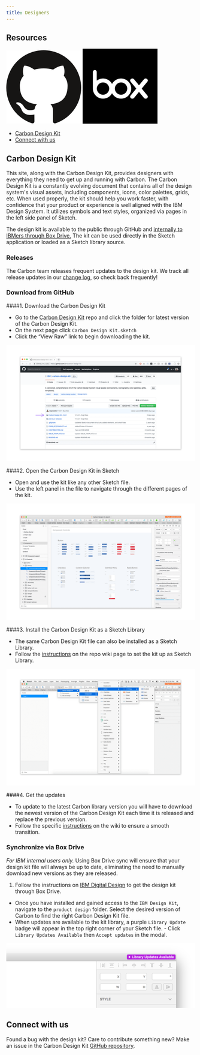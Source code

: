 ```yaml
---
title: Designers
---
```


## Resources

<grid-wrapper col_lg="8" flex="true" bleed="true">
<clickable-tile
    title="Download the design kit from Github"
    href="https://github.com/ibm/carbon-design-kit"
    type="resource"
     >
    <img src="images/github-icon.png" alt="Connect the kit through Box (IBMers only)"  />
</clickable-tile>
<clickable-tile
    title="Download Box Drive."
    href="https://www.box.com/resources/downloads/drive"
    type="resource"
    >
    <img src="images/box-icon.png" alt="Carbon Design Kit"  />
</clickable-tile>
</grid-wrapper>

<anchor-links>
<ul>
    <li><a href="#carbon-design-kit">Carbon Design Kit</a></li>
    <li><a href="#connect-with-us">Connect with us</a></li>
</ul>
</anchor-links>

## Carbon Design Kit

This site, along with the Carbon Design Kit, provides designers with everything they need to get up and running with Carbon. The Carbon Design Kit is a constantly evolving document that contains all of the design system's visual assets, including components, icons, color palettes, grids, etc. When used properly, the kit should help you work faster, with confidence that your product or experience is well aligned with the IBM Design System. It utilizes symbols and text styles, organized via pages in the left side panel of Sketch.

The design kit is available to the public through GitHub and [internally to IBMers through Box Drive.](#synchronize-via-box-drive) The kit can be used directly in the Sketch application or loaded as a Sketch library source.


### Releases

<p>The Carbon team releases frequent updates to the design kit. We track all release updates in our <a href="https://github.com/carbon-design-system/carbon-design-kit/releases" target=blank>change log</a>, so check back frequently!</p>

### Download from GitHub


####1. Download the Carbon Design Kit
   - Go to the <a href="https://github.com/carbon-design-system/carbon-design-kit" target=blank> Carbon Design Kit</a> repo and click the folder for latest version of the Carbon Design Kit.
   - On the next page click `Carbon Design Kit.sketch`
   - Click the “View Raw” link to begin downloading the kit.


![Carbon Design Kit repo screenshot](images/designers-2_new.png)

####2. Open the Carbon Design Kit in Sketch
   - Open and use the kit like any other Sketch file.
   - Use the left panel in the file to navigate through the different pages of the kit.
     
![Kit file screenshot](images/designers-3.png)

####3. Install the Carbon Design Kit as a Sketch Library

   - The same Carbon Design Kit file can also be installed as a Sketch Library.
   - Follow the [instructions](https://github.com/IBM/carbon-design-kit/wiki/Sketch-Libraries-Overview) on the repo wiki page to set the kit up as Sketch Library.

![Sketch Library screenshot](images/designers-4.png)

####4. Get the updates
   - To update to the latest Carbon library version you will have to download the newest version of the Carbon Design Kit each time it is released and replace the previous version.
   - Follow the specific [instructions](https://github.com/IBM/carbon-design-kit/wiki/Sketch-Libraries-Overview) on the wiki to ensure a smooth transition.

### Synchronize via Box Drive

_For IBM internal users only._ Using Box Drive sync will ensure that your design kit file will always be up to date, eliminating the need to manually download new versions as they are released.

1. Follow the instructions on [IBM Digital Design](https://www.ibm.com/standards/web/design-kit/) to get the design kit through Box Drive.

- Once you have installed and gained access to the `IBM Design Kit`, navigate to the `product design` folder. Select the desired version of Carbon to find the right Carbon Design Kit file.
- When updates are available to the kit library, a purple `Library Update` badge will appear in the top right corner of your Sketch file. - Click `Library Updates Available` then `Accept updates` in the modal.


![Update indicator screenshot](images/designers-5.png)

## Connect with us

Found a bug with the design kit? Care to contribute something new? Make an issue in the Carbon Design Kit [GitHub repository](https://github.com/ibm/carbon-design-kit/issues).
